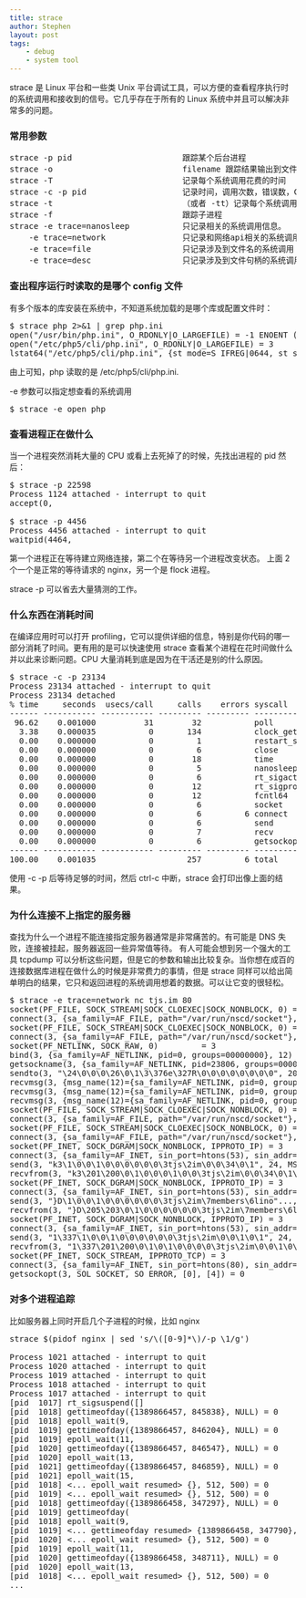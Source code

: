 ```yaml
---
title: strace
author: Stephen
layout: post
tags:
    - debug
    - system tool
---
```


strace 是 Linux 平台和一些类 Unix 平台调试工具，可以方便的查看程序执行时的系统调用和接收到的信号。它几乎存在于所有的 Linux 系统中并且可以解决非常多的问题。
<!--more-->

### 常用参数
<pre>
strace -p pid                       跟踪某个后台进程
strace -o                           filename 跟踪结果输出到文件
strace -T                           记录每个系统调用花费的时间
strace -c -p pid                    记录时间，调用次数，错误数，CPU 时钟等
strace -t                           （或者 -tt）记录每个系统调用发生是的时间（时分秒的格式）
strace -f                           跟踪子进程
strace -e trace=nanosleep           只记录相关的系统调用信息。
    -e trace=network                只记录和网络api相关的系统调用
    -e trace=file                   只记录涉及到文件名的系统调用
    -e trace=desc                   只记录涉及到文件句柄的系统调用
</pre>

### 查出程序运行时读取的是哪个 config 文件

有多个版本的库安装在系统中，不知道系统加载的是哪个库或配置文件时：

<pre>
$ strace php 2>&1 | grep php.ini
open("/usr/bin/php.ini", O_RDONLY|O_LARGEFILE) = -1 ENOENT (No such file or directory)
open("/etc/php5/cli/php.ini", O_RDONLY|O_LARGEFILE) = 3
lstat64("/etc/php5/cli/php.ini", {st_mode=S_IFREG|0644, st_size=68105, ...}) = 0
</pre>

由上可知，php 读取的是 /etc/php5/cli/php.ini.

-e 参数可以指定想查看的系统调用
<pre>
$ strace -e open php
</pre>



### 查看进程正在做什么
当一个进程突然消耗大量的 CPU 或看上去死掉了的时候，先找出进程的 pid 然后：
<pre>
$ strace -p 22598
Process 1124 attached - interrupt to quit
accept(0,

$ strace -p 4456
Process 4456 attached - interrupt to quit
waitpid(4464, 
</pre>

第一个进程正在等待建立网络连接，第二个在等待另一个进程改变状态。 上面 2 个一个是正常的等待请求的 nginx，另一个是 flock 进程。

strace -p 可以省去大量猜测的工作。

### 什么东西在消耗时间
在编译应用时可以打开 profiling，它可以提供详细的信息，特别是你代码的哪一部分消耗了时间。更有用的是可以快速使用 strace 查看某个进程在花时间做什么并以此来诊断问题。CPU 大量消耗到底是因为在干活还是别的什么原因。

<pre>
$ strace -c -p 23134
Process 23134 attached - interrupt to quit
Process 23134 detached
% time     seconds  usecs/call     calls    errors syscall
------ ----------- ----------- --------- --------- ----------------
 96.62    0.001000          31        32           poll
  3.38    0.000035           0       134           clock_gettime
  0.00    0.000000           0         1           restart_syscall
  0.00    0.000000           0         6           close
  0.00    0.000000           0        18           time
  0.00    0.000000           0         5           nanosleep
  0.00    0.000000           0         6           rt_sigaction
  0.00    0.000000           0        12           rt_sigprocmask
  0.00    0.000000           0        12           fcntl64
  0.00    0.000000           0         6           socket
  0.00    0.000000           0         6         6 connect
  0.00    0.000000           0         6           send
  0.00    0.000000           0         7           recv
  0.00    0.000000           0         6           getsockopt
------ ----------- ----------- --------- --------- ----------------
100.00    0.001035                   257         6 total
</pre>

使用 -c -p 后等待足够的时间，然后 ctrl-c 中断，strace 会打印出像上面的结果。

### 为什么连接不上指定的服务器
查找为什么一个进程不能连接指定服务器通常是非常痛苦的。有可能是 DNS 失败，连接被挂起，服务器返回一些异常值等待。 有人可能会想到另一个强大的工具 tcpdump 可以分析这些问题，但是它的参数和输出比较复杂。当你想在成百的连接数据库进程在做什么的时候是非常费力的事情，但是 strace 同样可以给出简单明白的结果，它只和返回进程的系统调用想着的数据。可以让它变的很轻松。

<pre>
$ strace -e trace=network nc tjs.im 80
socket(PF_FILE, SOCK_STREAM|SOCK_CLOEXEC|SOCK_NONBLOCK, 0) = 3
connect(3, {sa_family=AF_FILE, path="/var/run/nscd/socket"}, 110) = -1 ENOENT (No such file or directory)
socket(PF_FILE, SOCK_STREAM|SOCK_CLOEXEC|SOCK_NONBLOCK, 0) = 3
connect(3, {sa_family=AF_FILE, path="/var/run/nscd/socket"}, 110) = -1 ENOENT (No such file or directory)
socket(PF_NETLINK, SOCK_RAW, 0)         = 3
bind(3, {sa_family=AF_NETLINK, pid=0, groups=00000000}, 12) = 0
getsockname(3, {sa_family=AF_NETLINK, pid=23806, groups=00000000}, [12]) = 0
sendto(3, "\24\0\0\0\26\0\1\3\376e\327R\0\0\0\0\0\0\0\0", 20, 0, {sa_family=AF_NETLINK, pid=0, groups=00000000}, 12) = 20
recvmsg(3, {msg_name(12)={sa_family=AF_NETLINK, pid=0, groups=00000000}, msg_iov(1)=[{"D\0\0\0\24\0\2\0\376e\327R\376\\\0\0\2\10\200\376\1\0\0\0\10\0\1\0\177\0\0\1"..., 4096}], msg_controllen=0, msg_flags=0}, 0) = 148
recvmsg(3, {msg_name(12)={sa_family=AF_NETLINK, pid=0, groups=00000000}, msg_iov(1)=[{"@\0\0\0\24\0\2\0\376e\327R\376\\\0\0\n\200\200\376\1\0\0\0\24\0\1\0\0\0\0\0"..., 4096}], msg_controllen=0, msg_flags=0}, 0) = 192
recvmsg(3, {msg_name(12)={sa_family=AF_NETLINK, pid=0, groups=00000000}, msg_iov(1)=[{"\24\0\0\0\3\0\2\0\376e\327R\376\\\0\0\0\0\0\0\1\0\0\0\24\0\1\0\0\0\0\0"..., 4096}], msg_controllen=0, msg_flags=0}, 0) = 20
socket(PF_FILE, SOCK_STREAM|SOCK_CLOEXEC|SOCK_NONBLOCK, 0) = 3
connect(3, {sa_family=AF_FILE, path="/var/run/nscd/socket"}, 110) = -1 ENOENT (No such file or directory)
socket(PF_FILE, SOCK_STREAM|SOCK_CLOEXEC|SOCK_NONBLOCK, 0) = 3
connect(3, {sa_family=AF_FILE, path="/var/run/nscd/socket"}, 110) = -1 ENOENT (No such file or directory)
socket(PF_INET, SOCK_DGRAM|SOCK_NONBLOCK, IPPROTO_IP) = 3
connect(3, {sa_family=AF_INET, sin_port=htons(53), sin_addr=inet_addr("109.74.194.20")}, 16) = 0
send(3, "k3\1\0\0\1\0\0\0\0\0\0\3tjs\2im\0\0\34\0\1", 24, MSG_NOSIGNAL) = 24
recvfrom(3, "k3\201\200\0\1\0\0\0\1\0\0\3tjs\2im\0\0\34\0\1\300\f\0\6\0\1\0\0"..., 1024, 0, {sa_family=AF_INET, sin_port=htons(53), sin_addr=inet_addr("109.74.194.20")}, [16]) = 83
socket(PF_INET, SOCK_DGRAM|SOCK_NONBLOCK, IPPROTO_IP) = 3
connect(3, {sa_family=AF_INET, sin_port=htons(53), sin_addr=inet_addr("109.74.194.20")}, 16) = 0
send(3, "}D\1\0\0\1\0\0\0\0\0\0\3tjs\2im\7members\6lino"..., 43, MSG_NOSIGNAL) = 43
recvfrom(3, "}D\205\203\0\1\0\0\0\0\0\0\3tjs\2im\7members\6lino"..., 1024, 0, {sa_family=AF_INET, sin_port=htons(53), sin_addr=inet_addr("109.74.194.20")}, [16]) = 43
socket(PF_INET, SOCK_DGRAM|SOCK_NONBLOCK, IPPROTO_IP) = 3
connect(3, {sa_family=AF_INET, sin_port=htons(53), sin_addr=inet_addr("109.74.194.20")}, 16) = 0
send(3, "1\337\1\0\0\1\0\0\0\0\0\0\3tjs\2im\0\0\1\0\1", 24, MSG_NOSIGNAL) = 24
recvfrom(3, "1\337\201\200\0\1\0\1\0\0\0\0\3tjs\2im\0\0\1\0\1\300\f\0\1\0\1\0\0"..., 1024, 0, {sa_family=AF_INET, sin_port=htons(53), sin_addr=inet_addr("109.74.194.20")}, [16]) = 40
socket(PF_INET, SOCK_STREAM, IPPROTO_TCP) = 3
connect(3, {sa_family=AF_INET, sin_port=htons(80), sin_addr=inet_addr("178.79.161.160")}, 16) = -1 EINPROGRESS (Operation now in progress)
getsockopt(3, SOL_SOCKET, SO_ERROR, [0], [4]) = 0                   = ?
</pre>

### 对多个进程追踪
比如服务器上同时开启几个子进程的时候，比如 nginx
<pre>
strace $(pidof nginx | sed 's/\([0-9]*\)/-p \1/g')

Process 1021 attached - interrupt to quit
Process 1020 attached - interrupt to quit
Process 1019 attached - interrupt to quit
Process 1018 attached - interrupt to quit
Process 1017 attached - interrupt to quit
[pid  1017] rt_sigsuspend([] <unfinished ...>
[pid  1018] gettimeofday({1389866457, 845838}, NULL) = 0
[pid  1018] epoll_wait(9,  <unfinished ...>
[pid  1019] gettimeofday({1389866457, 846204}, NULL) = 0
[pid  1019] epoll_wait(11,  <unfinished ...>
[pid  1020] gettimeofday({1389866457, 846547}, NULL) = 0
[pid  1020] epoll_wait(13,  <unfinished ...>
[pid  1021] gettimeofday({1389866457, 846859}, NULL) = 0
[pid  1021] epoll_wait(15,  <unfinished ...>
[pid  1018] <... epoll_wait resumed> {}, 512, 500) = 0
[pid  1019] <... epoll_wait resumed> {}, 512, 500) = 0
[pid  1018] gettimeofday({1389866458, 347297}, NULL) = 0
[pid  1019] gettimeofday( <unfinished ...>
[pid  1018] epoll_wait(9,  <unfinished ...>
[pid  1019] <... gettimeofday resumed> {1389866458, 347790}, NULL) = 0
[pid  1020] <... epoll_wait resumed> {}, 512, 500) = 0
[pid  1019] epoll_wait(11,  <unfinished ...>
[pid  1020] gettimeofday({1389866458, 348711}, NULL) = 0
[pid  1020] epoll_wait(13,  <unfinished ...>
[pid  1018] <... epoll_wait resumed> {}, 512, 500) = 0
...
</pre>

